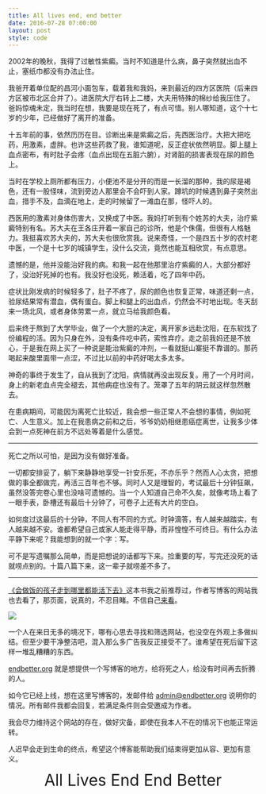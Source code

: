 ```yaml
---
title: All lives end, end better
date: 2016-07-28 07:00:00
layout: post
style: code
---
```


2002年的晚秋，我得了过敏性紫癜。当时不知道是什么病，鼻子突然就出血不止，塞纸巾都没有办法止住。

我爸开着单位配的昌河小面包车，载着我和我妈，来到最近的四方区医院（后来四方区被市北区合并了）。进医院大厅右转上二楼，大夫用特殊的棉纱给我压住了。爸妈惊魂未定，我当时在想，我要是现在死了，有点可惜。别人哪知道，这个十七岁的少年，已经做好了离开的准备。

十五年前的事，依然历历在目。诊断出来是紫癜之后，先西医治疗。大把大把吃药，用激素，虚胖。也许这些药救了我，谁知道呢，反正症状依然明显。脚上腿上血点密布，有时肚子会疼（血点出现在五脏六腑），对肾脏的损害表现在尿的颜色上。

当时在学校上厕所都有压力，小便池不是分开的而是一长溜的那种，我的尿是褐色，还有一股怪味，流到旁边人那里会不会吓到人家。蹲坑的时候遇到鼻子突然出血，措手不及，血滴在地上，走的时候留了一滩血在那，怪吓人的。

西医用的激素对身体伤害大，又换成了中医。我妈打听到有个姓苏的大夫，治疗紫癜特别有名。苏大夫在王各庄开着一家自己的诊所，他是个侏儒，但很有人格魅力。我挺喜欢苏大夫的，苏大夫也很欣赏我。说来奇怪，一个是四五十岁的农村老中医，一个是十七岁的城镇学生，没什么交流，竟然也能互相欣赏，有点意思。

遗憾的是，他并没能治好我的病。和我一起在他那里治疗紫癜的人，大部分都好了，没治好死掉的也有。我没好也没死，赖活着，吃了四年中药。

症状比刚发病的时候轻多了，肚子不疼了，尿的颜色也恢复正常，味道还剩一点，验尿结果常有潜血，偶有蛋白。脚上和腿上的出血点，仍然会不时地出现。冬天刮来一场北风，或者身体劳累一点，就立马给我颜色看。

后来终于熬到了大学毕业，做了一个大胆的决定，离开家乡远赴沈阳，在东软找了份编程的活。因为只身在外，没有条件吃中药，索性弃疗。走之前我妈还是不放心，于是我在网上买了一种说是能治紫癜的冲剂，一看就挺山寨挺不靠谱的。那药喝起来酸里面带一点涩，不过比以前的中药好喝太多太多。

神奇的事终于发生了，自从我到了沈阳，病情就再没出现反复。用了一个月时间，身上的新老血点完全褪去，其他病症也没有了。笼罩了五年的阴云就这样忽然散去。

在患病期间，可能因为离死亡比较近，我会想一些正常人不会想的事情，例如死亡、人生意义。加上在我患病之前和之后，爷爷奶奶相继患癌症离世，让我多少体会到一点死神在前方不远处等着是什么感觉。

<hr>

死亡之所以可怕，是因为没有做好准备。

一切都安排妥了，躺下来静静地享受一针安乐死，不亦乐乎？然而人心太贪，把想做的事全都做完，再活三百年也不够。同时人又是理智的，考试最后十分钟狂飙，虽然没答完卷心里也没啥可遗憾的。当一个人知道自己命不久矣，就像考场上看了一眼手表，卧槽还有最后十分钟了，可卷子上还有大片的空白。

如何度过这最后的十分钟，不同人有不同的方式。时钟滴答，有人越来越踏实，有人越来越不安。谁都希望自己或家人能走得平静，而非惶惶不可终日。有什么办法平静下来呢？我能想到的就一个字：写。

可不是写遗嘱那么简单，而是把想说的话都写下来。捡重要的写，写完还没死的话就唠点别的。十篇八篇下来，这一辈子就唠差不多了。

<hr>

[《会做饭的孩子走到哪里都能活下去》](http://www.duokan.com/book/62580)这本书我之前推荐过，作者写博客的网站我也去看了，那页面，说真的，不忍目睹。不信自己[来看](http://plaza.rakuten.co.jp/cmbird7/)。

![](/img/2016/endbetter_ad.png)

一个人在来日无多的境况下，哪有心思去寻找和筛选网站，也没空在外观上多做纠结。但至少要干净整洁吧，混入那么多广告我反正接受不了。谁希望在死后留下这样一堆乱糟糟的东西。

[endbetter.org](https://endbetter.org) 就是想提供一个写博客的地方，给将死之人，给没有时间再去折腾的人。

如今它已经上线，想在这里写博客的，发邮件给 admin@endbetter.org 说明你的情况。所有邮件我都会回复，若满足条件则会受邀成为作者。

我会尽力维持这个网站的存在，做好灾备，即使在我本人不在的情况下也能正常运转。

人迟早会走到生命的终点，希望这个博客能帮助我们结束得更加从容、更加有意义。

<div style="font-size:32px;text-align:center;">
All Lives End
End Better
<div>
